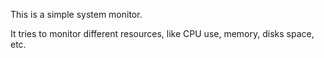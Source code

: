 This is a simple system monitor.

It tries to monitor different resources, like CPU use, memory,
disks space, etc.